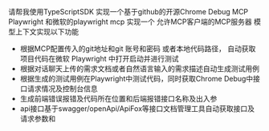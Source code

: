 请帮我使用TypeScriptSDK 实现一个基于github的开源Chrome Debug MCP Playwright 和微软的playwright mcp 实现一个 允许MCP客户端的MCP服务器 模型上下文实现以下功能

- 根据MCP配置传入的git地址和git 账号和密码 或者本地代码路径， 自动获取项目代码在微软 Playwright 中打开启动并进行测试
- 根据对话聊天上传的需求文档或者自然语言输入的需求描述自动生成测试用例
- 根据生成的测试用例在Playwright中测试代码，同时获取Chrome Debug中接口请求情况及控制台信息
- 生成前端错误报错及代码所在位置和后端报错接口名称及出入参
- api接口基于swagger/openApi/ApiFox等接口文档管理工具自动获取接口及请求参数和
